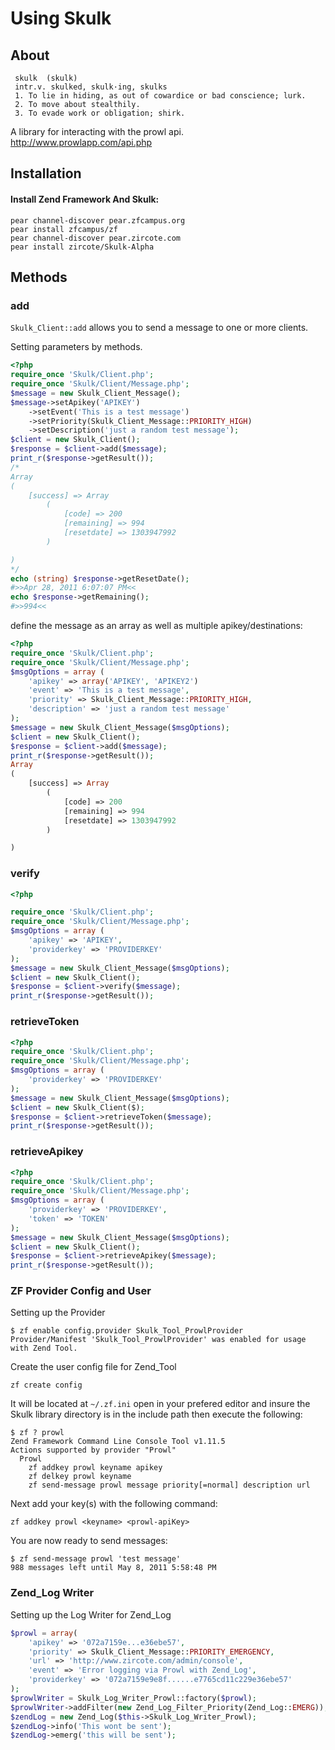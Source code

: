 # Using Skulk

## About


     skulk  (skulk)
     intr.v. skulked, skulk·ing, skulks
     1. To lie in hiding, as out of cowardice or bad conscience; lurk.
     2. To move about stealthily.
     3. To evade work or obligation; shirk.

 A library for interacting with the prowl api.
 http://www.prowlapp.com/api.php
 
## Installation

#### Install Zend Framework And Skulk:

    pear channel-discover pear.zfcampus.org
    pear install zfcampus/zf
    pear channel-discover pear.zircote.com
    pear install zircote/Skulk-Alpha
 
 
## Methods

### add

 `Skulk_Client::add` allows you to send a message to one or more clients.
 
Setting parameters by methods.

```php
<?php
require_once 'Skulk/Client.php';
require_once 'Skulk/Client/Message.php';
$message = new Skulk_Client_Message();
$message->setApikey('APIKEY')
    ->setEvent('This is a test message')
    ->setPriority(Skulk_Client_Message::PRIORITY_HIGH)
    ->setDescription('just a random test message');
$client = new Skulk_Client();
$response = $client->add($message);
print_r($response->getResult());
/*
Array
(
    [success] => Array
        (
            [code] => 200
            [remaining] => 994
            [resetdate] => 1303947992
        )

)
*/
echo (string) $response->getResetDate();
#>>Apr 28, 2011 6:07:07 PM<<
echo $response->getRemaining();
#>>994<<
```

define the message as an array as well as multiple apikey/destinations:

```php
<?php
require_once 'Skulk/Client.php';
require_once 'Skulk/Client/Message.php';
$msgOptions = array (
    'apikey' => array('APIKEY', 'APIKEY2')
    'event' => 'This is a test message',
    'priority' => Skulk_Client_Message::PRIORITY_HIGH,
    'description' => 'just a random test message'
);
$message = new Skulk_Client_Message($msgOptions);
$client = new Skulk_Client();
$response = $client->add($message);
print_r($response->getResult());
Array
(
    [success] => Array
        (
            [code] => 200
            [remaining] => 994
            [resetdate] => 1303947992
        )

)
```

### verify
```php
<?php

require_once 'Skulk/Client.php';
require_once 'Skulk/Client/Message.php';
$msgOptions = array (
    'apikey' => 'APIKEY',
    'providerkey' => 'PROVIDERKEY'
);
$message = new Skulk_Client_Message($msgOptions);
$client = new Skulk_Client();
$response = $client->verify($message);
print_r($response->getResult());
```
 
### retrieveToken
```php
<?php
require_once 'Skulk/Client.php';
require_once 'Skulk/Client/Message.php';
$msgOptions = array (
    'providerkey' => 'PROVIDERKEY'
);
$message = new Skulk_Client_Message($msgOptions);
$client = new Skulk_Client($);
$response = $client->retrieveToken($message);
print_r($response->getResult());
```

### retrieveApikey

```php
<?php
require_once 'Skulk/Client.php';
require_once 'Skulk/Client/Message.php';
$msgOptions = array (
    'providerkey' => 'PROVIDERKEY',
    'token' => 'TOKEN'
);
$message = new Skulk_Client_Message($msgOptions);
$client = new Skulk_Client();
$response = $client->retrieveApikey($message);
print_r($response->getResult());
```

### ZF Provider Config and User

Setting up the Provider

    $ zf enable config.provider Skulk_Tool_ProwlProvider
    Provider/Manifest 'Skulk_Tool_ProwlProvider' was enabled for usage with Zend Tool.

Create the user config file for Zend_Tool

    zf create config

It will be located at `~/.zf.ini` open in your prefered editor and insure the Skulk 
library directory is in the include path then execute the following:

    $ zf ? prowl
    Zend Framework Command Line Console Tool v1.11.5
    Actions supported by provider "Prowl"
      Prowl
        zf addkey prowl keyname apikey
        zf delkey prowl keyname
        zf send-message prowl message priority[=normal] description url

Next add your key(s) with the following command:

    zf addkey prowl <keyname> <prowl-apiKey>

You are now ready to send messages:

    $ zf send-message prowl 'test message' 
    988 messages left until May 8, 2011 5:58:48 PM

### Zend_Log Writer

Setting up the Log Writer for Zend_Log

```php
$prowl = array(
    'apikey' => '072a7159e...e36ebe57',
    'priority' => Skulk_Client_Message::PRIORITY_EMERGENCY,
    'url' => 'http://www.zircote.com/admin/console',
    'event' => 'Error logging via Prowl with Zend_Log',
    'providerkey' => '072a7159e9e8f......e7765cd11c229e36ebe57'
);
$prowlWriter = Skulk_Log_Writer_Prowl::factory($prowl);
$prowlWriter->addFilter(new Zend_Log_Filter_Priority(Zend_Log::EMERG));
$zendLog = new Zend_Log($this->Skulk_Log_Writer_Prowl);
$zendLog->info('This wont be sent');
$zendLog->emerg('this will be sent');
```
